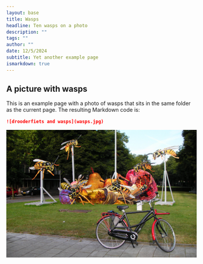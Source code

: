```yaml
---
layout: base
title: Wasps
headline: Ten wasps on a photo
description: ""
tags: ""
author: ""
date: 12/5/2024
subtitle: Yet another example page
ismarkdown: true
---
```

## A picture with wasps

This is an example page with a photo of wasps that sits in the same folder as the current page. The resulting Markdown code is:

```markdown
![drooderfiets and wasps](wasps.jpg)
```

![drooderfiets and wasps](wasps.jpg)
